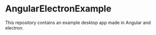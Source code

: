 # AngularElectronExample
This repository contains an example desktop app made in Angular and electron.
